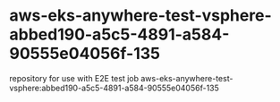 # aws-eks-anywhere-test-vsphere-abbed190-a5c5-4891-a584-90555e04056f-135
repository for use with E2E test job aws-eks-anywhere-test-vsphere:abbed190-a5c5-4891-a584-90555e04056f-135

